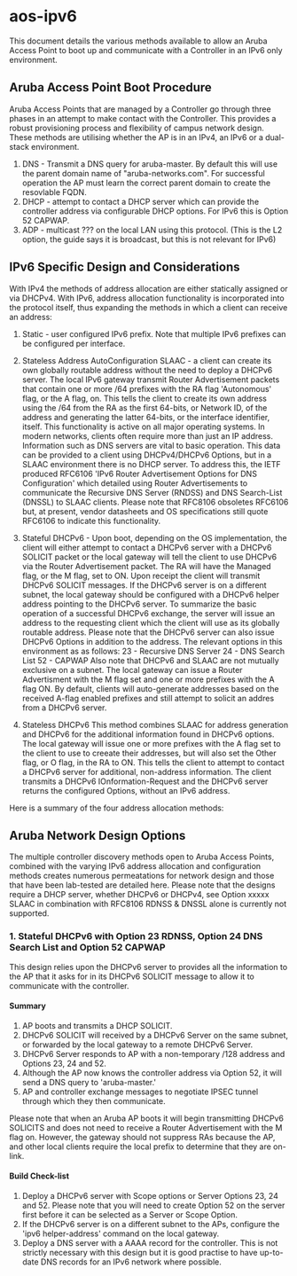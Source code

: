 # aos-ipv6

This document details the various methods available to allow an Aruba Access Point to boot up and communicate with a Controller in an IPv6 only environment.

## Aruba Access Point Boot Procedure

Aruba Access Points that are managed by a Controller go through three phases in an attempt to make contact with the Controller. This provides a robust provisioning process and flexibility of campus network design. These methods are utilising whether the AP is in an IPv4, an IPv6 or a dual-stack environment.

1. DNS - Transmit a DNS query for aruba-master. By default this will use the parent domain name of "aruba-networks.com". For successful operation the AP must learn the correct parent domain to create the resovlable FQDN.
2. DHCP - attempt to contact a DHCP server which can provide the controller address via configurable DHCP options. For IPv6 this is Option 52 CAPWAP.
3. ADP - multicast ??? on the local LAN using this protocol. (This is the L2 option, the guide says it is broadcast, but this is not relevant for IPv6)

## IPv6 Specific Design and Considerations

With IPv4 the methods of address allocation are either statically assigned or via DHCPv4.
With IPv6, address allocation functionality is incorporated into the protocol itself, thus expanding the methods in which a client can receive an address:

1. Static - user configured IPv6 prefix. Note that multiple IPv6 prefixes can be configured per interface.

2. Stateless Address AutoConfiguration SLAAC - a client can create its own globally routable address without the need to deploy a DHCPv6 server.
The local IPv6 gateway transmit Router Advertisement packets that contain one or more /64 prefixes with the RA flag 'Autonomous' flag, or the A flag, on. This tells the client to create its own address using the /64 from the RA as the first 64-bits, or Network ID, of the address and generating the latter 64-bits, or the interface identifier, itself. This functionality is active on all major operating systems.
In modern networks, clients often require more than just an IP address. Information such as DNS servers are vital to basic operation. This data can be provided to a client using DHCPv4/DHCPv6 Options, but in a SLAAC environment there is no DHCP server. To address this, the IETF produced RFC6106 'IPv6 Router Advertisement Options for DNS Configuration' which detailed using Router Advertisements to communicate the Recursive DNS Server (RNDSS) and DNS
Search-List (DNSSL) to SLAAC clients. Please note that RFC8106 obsoletes RFC6106 but, at present, vendor datasheets and OS specifications still quote RFC6106 to indicate this functionality.

3. Stateful DHCPv6 - Upon boot, depending on the OS implementation, the client will either attempt to contact a DHCPv6 server with a DHCPv6 SOLICIT packet or the local gateway will tell the client to use DHCPv6 via the Router Advertisement packet. The RA will have the Managed flag, or the M flag, set to ON. Upon receipt the client will transmit DHCPv6 SOLICIT messages.
If the DHCPv6 server is on a different subnet, the local gateway should be configured with a DHCPv6 helper address pointing to the DHCPv6 server.
To summarize the basic operation of a successful DHCPv6 exchange, the server will issue an address to the requesting client which the client will use as its globally routable address.
Please note that the DHCPv6 server can also issue DHCPv6 Options in addition to the address. The relevant options in this environment as as follows:
23 - Recursive DNS Server
24 - DNS Search List
52 - CAPWAP
Also note that DHCPv6 and SLAAC are not mutually exclusive on a subnet. The local gateway can issue a Router Advertisment with the M flag set and one or more prefixes with the A flag ON. By default, clients will auto-generate addresses based on the received A-flag enabled prefixes and still attempt to solicit an addres from a DHCPv6 server.

4. Stateless DHCPv6 This method combines SLAAC for address generation and DHCPv6 for the additional information found in DHCPv6 options.
The local gateway will issue one or more prefixes with the A flag set to the client to use to creeate their addresses, but will also set the Other flag, or O flag, in the RA to ON. This tells the client to attempt to contact a DHCPv6 server for additional, non-address information.
The client transmits a DHCPv6 IOnformation-Request and the DHCPv6 server returns the configured Options, without an IPv6 address.

Here is a summary of the four address allocation methods:

## Aruba Network Design Options

The multiple controller discovery methods open to Aruba Access Points, combined with the varying IPv6 address allocation and configuration methods creates numerous permeatations for network design and those that have been lab-tested are detailed here.
Please note that the designs require a DHCP server, whether DHCPv6 or DHCPv4, see Option xxxxx SLAAC in combination with RFC8106 RDNSS & DNSSL alone is currently not supported.

### 1. Stateful DHCPv6 with Option 23 RDNSS, Option 24 DNS Search List and Option 52 CAPWAP

This design relies upon the DHCPv6 server to provides all the information to the AP that it asks for in its DHCPv6 SOLICIT message to allow it to communicate with the controller.

#### Summary

1. AP boots and transmits a DHCP SOLICIT. 
2. DHCPv6 SOLICIT will received by a DHCPv6 Server on the same subnet, or forwarded by the local gateway to a remote DHCPv6 Server.
3. DHCPv6 Server responds to AP with a non-temporary /128 address and Options 23, 24 and 52.
4. Although the AP now knows the controller address via Option 52, it will send a DNS query to 'aruba-master.<your-domain>'
5. AP and controller exchange messages to negotiate IPSEC tunnel through which they then communicate.

Please note that when an Aruba AP boots it will begin transmitting DHCPv6 SOLICITS and does not need to receive a Router Advertisement with the M flag on.
However, the gateway should not suppress RAs because the AP, and other local clients require the local prefix to determine that they are on-link.

#### Build Check-list

1. Deploy a DHCPv6 server with Scope options or Server Options 23, 24 and 52. Please note that you will need to create Option 52 on the server first before it can be selected as a Server or Scope Option.
2. If the DHCPv6 server is on a different subnet to the APs, configure the 'ipv6 helper-address' command on the local gateway.
3. Deploy a DNS server with a AAAA record for the controller. This is not strictly necessary with this design but it is good practise to have up-to-date DNS records for an IPv6 network where possible.










